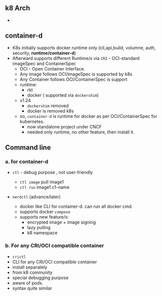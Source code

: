 ## k8 Arch
- 

## container-d
- K8s initially supports docker runtime only (cli,api,build, volumne, auth, security, **runtime/container-d**)
- Afterward supports different Runtime/s via `CRI` - OCI-standard imageSpec and ContainerSpec
  - OCI - Open Container Interface.
  - Any image follows OCI/imageSpec is supported by k8s
  - Any Container follows OCI/ContainerSpec is support
  - runtime:
    - rkt
    - docker ( supported via `dockershim`)
  - v1.24 
    - `dockershim` removed 
    - docker is removed k8s
  - so, `container-d` is runtime for docker as per OCI/ContainerSpec for kubernetes.
    - now standalone project under CNCF
    - needed only runtime, no other feature, then install it.

## Command line 
### a. for container-d
- `ctl` -  debug purpose , not user-friendly
  - `ctl image` pull image1
  - `ctl run` image1 c1-name

- `nerdctl`  (advance/later)
  - docker like CLI for container-d. can run all docker cmd.
  - supports docker `compose`
  - supports new feature/s:
    - encrypted image + image signing
    - lazy pulling
    - k8 namespace

### b. For any CRI/OCI compatible container    
-  `crictl`
  - CLI for any CRI/OCI compatible container
  - install separately
  - from k8 community
  - special debugging purpose
  - aware of pods.
  - syntax quite similar